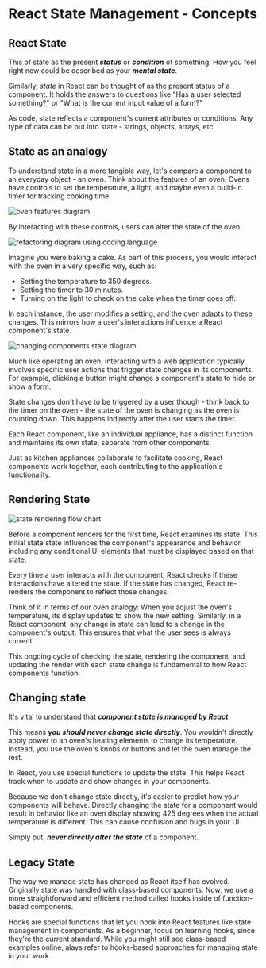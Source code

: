 # React State Management - Concepts

## React State
This of state as the present ***status*** or ***condition*** of something. How you feel right now could be described as your ***mental state***.

Similarly, *state* in React can be thought of as the present status of a component. It holds the answers to questions like "Has a user selected something?" or "What is the current input value of a form?"

As code, state reflects a component's current attributes or conditions. Any type of data can be put into state - strings, objects, arrays, etc. 

## State as an analogy
To understand state in a more tangible way, let's compare a component to an everyday object - an oven. Think about the features of an oven. Ovens have controls to set the temperature, a light, and maybe even a build-in timer for tracking cooking time. 

![oven features diagram](https://pages.git.generalassemb.ly/modular-curriculum-all-courses/react-state-management/concepts/assets/table-one.png)

By interacting with these controls, users can alter the state of the oven.

![refactoring diagram using coding language](https://pages.git.generalassemb.ly/modular-curriculum-all-courses/react-state-management/concepts/assets/table-two.png)

Imagine you were baking a cake. As part of this process, you would interact with the oven in a very specific way, such as: 
* Setting the temperature to 350 degrees.
* Setting the timer to 30 minutes.
* Turning on the light to check on the cake when the timer goes off.

In each instance, the user modifies a setting, and the oven adapts to these changes. This mirrors how a user's interactions influence a React component's state. 

![changing components state diagram](https://pages.git.generalassemb.ly/modular-curriculum-all-courses/react-state-management/concepts/assets/click.png)

Much like operating an oven, interacting with a web application typically involves specific user actions that trigger state changes in its components. For example, clicking a button might change a component's state to hide or show a form. 

State changes don't have to be triggered by a user though - think back to the timer on the oven - the state of the oven is changing as the oven is counting down. This happens indirectly after the user starts the timer. 

Each React component, like an individual appliance, has a distinct function and maintains its own state, separate from other components. 

Just as kitchen appliances collaborate to facilitate cooking, React components work together, each contributing to the application's functionality. 

## Rendering State
![state rendering flow chart](https://pages.git.generalassemb.ly/modular-curriculum-all-courses/react-state-management/concepts/assets/cycle.png)

Before a component renders for the first time, React examines its state. This initial state state influences the component's appearance and behavior, including any conditional UI elements that must be displayed based on that state. 

Every time a user interacts with the component, React checks if these interactions have altered the state. If the state has changed, React re-renders the component to reflect those changes. 

Think of it in terms of our oven analogy: When you adjust the oven's temperature, its display updates to show the new setting. Similarly, in a React component, any change in state can lead to a change in the component's output. This ensures that what the user sees is always current. 

This ongoing cycle of checking the state, rendering the component, and updating the render with each state change is fundamental to how React components function. 

## Changing state
It's vital to understand that ***component state is managed by React***

This means ***you should never change state directly***. You wouldn't directly apply power to an oven's heating elements to change its temperature. Instead, you use the oven's knobs or buttons and let the oven manage the rest. 

In React, you use special functions to update the state. This helps React track when to update and show changes in your components. 

Because we don't change state directly, it's easier to predict how your components will behave. Directly changing the state for a component would result in behavior like an oven display showing 425 degrees when the actual temperature is different. This can cause confusion and bugs in your UI. 

Simply put, ***never directly alter the state*** of a component. 

## Legacy State
The way we manage state has changed as React itself has evolved. Originally state was handled with class-based components. Now, we use a more straightforward and efficient method called hooks inside of function-based components. 

Hooks are special functions that let you hook into React features like state management in components. As a beginner, focus on learning hooks, since they're the current standard. While you might still see class-based examples online, alays refer to hooks-based approaches for managing state in your work.